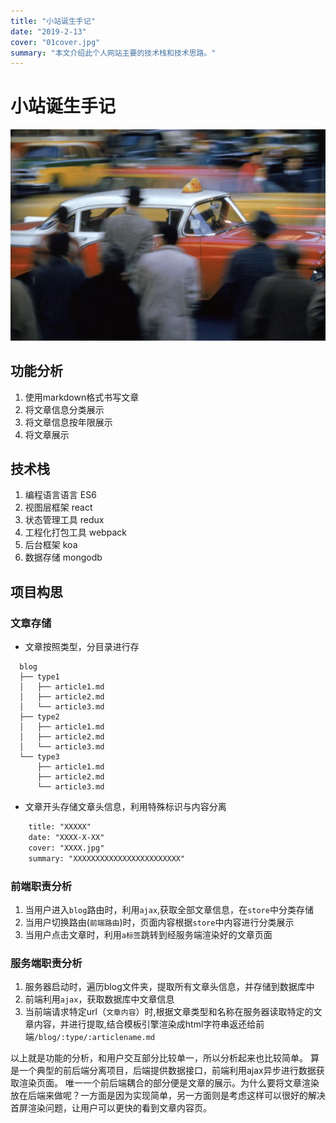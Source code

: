 ```yaml
---
title: "小站诞生手记"
date: "2019-2-13"
cover: "01cover.jpg"
summary: "本文介绍此个人网站主要的技术栈和技术思路。"
---
```


# 小站诞生手记

![image](01cover.jpg)

## 功能分析

1. 使用markdown格式书写文章
2. 将文章信息分类展示
3. 将文章信息按年限展示
4. 将文章展示

## 技术栈

1. 编程语言语言 ES6
2. 视图层框架 react
3. 状态管理工具 redux
4. 工程化打包工具 webpack
5. 后台框架 koa
6. 数据存储 mongodb

## 项目构思

### 文章存储

- 文章按照类型，分目录进行存

```dir
  blog
  ├── type1
  │   ├── article1.md
  │   ├── article2.md
  │   └── article3.md
  ├── type2
  │   ├── article1.md
  │   ├── article2.md
  │   └── article3.md
  └── type3
      ├── article1.md
      ├── article2.md
      └── article3.md
```

- 文章开头存储文章头信息，利用特殊标识与内容分离

```html
    title: "XXXXX"
    date: "XXXX-X-XX"
    cover: "XXXX.jpg"
    summary: "XXXXXXXXXXXXXXXXXXXXXXXX"
```

### 前端职责分析

1. 当用户进入`blog`路由时，利用`ajax`,获取全部文章信息，在`store`中分类存储
2. 当用户切换路由(`前端路由`)时，页面内容根据`store`中内容进行分类展示
3. 当用户点击文章时，利用`a标签`跳转到经服务端渲染好的文章页面

### 服务端职责分析

1. 服务器启动时，遍历blog文件夹，提取所有文章头信息，并存储到数据库中
2. 前端利用`ajax`，获取数据库中文章信息
3. 当前端请求特定url（`文章内容`）时,根据文章类型和名称在服务器读取特定的文章内容，并进行提取,结合模板引擎渲染成html字符串返还给前端`/blog/:type/:articlename.md`
  

以上就是功能的分析，和用户交互部分比较单一，所以分析起来也比较简单。 
算是一个典型的前后端分离项目，后端提供数据接口，前端利用ajax异步进行数据获取渲染页面。
唯一一个前后端耦合的部分便是文章的展示。为什么要将文章渲染放在后端来做呢？一方面是因为实现简单，另一方面则是考虑这样可以很好的解决首屏渲染问题，让用户可以更快的看到文章内容页。